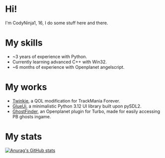 # Hi!
I'm CodyNinja1, 16, I do some stuff here and there.

# My skills
- ~3 years of experience with Python.
- Currently learning advanced C++ with Win32.
- ~6 months of experience with Openplanet angelscript.

# My works
- [Twinkie](https://github.com/TwinkieTweaks/Twinkie), a QOL modification for TrackMania Forever.
- [GlueUi](https://github.com/CodyNinja1/GlueUi), a minimalistic Python 3.12 UI library built upon pySDL2.
- [GhostFinder](https://github.com/CodyNinja1/GhostFinder), an Openplanet plugin for Turbo, made for easily accessing PB ghosts ingame.

# My stats
[![Anurag's GitHub stats](https://github-readme-stats.vercel.app/api?username=CodyNinja1&theme=tokyonight&rank_icon=github&)](https://github.com/anuraghazra/github-readme-stats)
